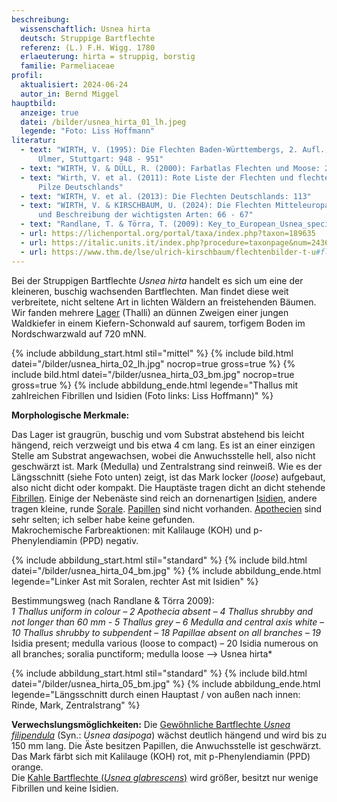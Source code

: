```yaml
---
beschreibung:
  wissenschaftlich: Usnea hirta
  deutsch: Struppige Bartflechte
  referenz: (L.) F.H. Wigg. 1780
  erlaeuterung: hirta = struppig, borstig
  familie: Parmeliaceae
profil:
  aktualisiert: 2024-06-24
  autor_in: Bernd Miggel
hauptbild:
  anzeige: true
  datei: /bilder/usnea_hirta_01_lh.jpeg
  legende: "Foto: Liss Hoffmann"
literatur:
  - text: "WIRTH, V. (1995): Die Flechten Baden-Württembergs, 2. Aufl., 1006 S.;
      Ulmer, Stuttgart: 948 - 951"
  - text: "WIRTH, V. & DÜLL, R. (2000): Farbatlas Flechten und Moose: 27"
  - text: "Wirth, V. et al. (2011): Rote Liste der Flechten und flechtenbewohnende
      Pilze Deutschlands"
  - text: "WIRTH, V. et al. (2013): Die Flechten Deutschlands: 113"
  - text: "WIRTH, V. & KIRSCHBAUM, U. (2024): Die Flechten Mitteleuropas. Bestimmung
      und Beschreibung der wichtigsten Arten: 66 - 67"
  - text: "Randlane, T. & Törra, T. (2009): Key_to_European_Usnea_species"
  - url: https://lichenportal.org/portal/taxa/index.php?taxon=189635
  - url: https://italic.units.it/index.php?procedure=taxonpage&num=2436
  - url: https://www.thm.de/lse/ulrich-kirschbaum/flechtenbilder-t-u#flechtenbilder-u
---
```

Bei der Struppigen Bartflechte *Usnea hirta* handelt es sich um eine der kleineren, buschig wachsenden Bartflechten. Man findet diese weit verbreitete, nicht seltene Art in lichten Wäldern an freistehenden Bäumen. Wir fanden mehrere [Lager](Lager "Glossar") (Thalli) an dünnen Zweigen einer jungen Waldkiefer in einem Kiefern-Schonwald auf saurem, torfigem Boden im Nordschwarzwald auf 720 mNN.

{% include abbildung_start.html stil="mittel" %}
{% include bild.html datei="/bilder/usnea_hirta_02_lh.jpg" nocrop=true gross=true %}
{% include bild.html datei="/bilder/usnea_hirta_03_bm.jpg" nocrop=true gross=true %}
{% include abbildung_ende.html legende="Thallus mit zahlreichen Fibrillen und Isidien (Foto links: Liss Hoffmann)" %}

**Morphologische Merkmale:**

Das Lager ist graugrün, buschig und vom Substrat abstehend bis leicht hängend, reich verzweigt und bis etwa 4 cm lang. Es ist an einer einzigen Stelle am Substrat angewachsen, wobei die Anwuchsstelle hell, also nicht geschwärzt ist. Mark (Medulla) und Zentralstrang sind reinweiß. Wie es der Längsschnitt (siehe Foto unten) zeigt, ist das Mark locker (*loose*) aufgebaut, also nicht dicht oder kompakt. Die Hauptäste tragen dicht an dicht stehende [Fibrillen](Fibrillen "Glossar"). Einige der Nebenäste sind reich an dornenartigen [Isidien](Isidien "Glossar"), andere tragen kleine, runde [Sorale](Sorale "Glossar"). [Papillen](Papillen "Glossar") sind nicht vorhanden. [Apothecien](Apothecien "Glossar") sind sehr selten; ich selber habe keine gefunden.\
Makrochemische Farbreaktionen: mit Kalilauge (KOH) und p-Phenylendiamin (PPD) negativ.

{% include abbildung_start.html stil="standard" %}
{% include bild.html datei="/bilder/usnea_hirta_04_bm.jpg" %}
{% include abbildung_ende.html legende="Linker Ast mit Soralen, rechter Ast mit Isidien" %}

Bestimmungsweg (nach Randlane & Törra 2009):\
*1 Thallus uniform in colour – 2 Apothecia absent – 4 Thallus shrubby and not longer than 60 mm - 5 Thallus grey – 6 Medulla and central axis white – 10 Thallus shrubby to subpendent – 18 Papillae absent on all branches – 19* Isidia present; medulla various (loose to compact) – 20 Isidia numerous on all branches; soralia punctiform; medulla loose --> Usnea hirta*

{% include abbildung_start.html stil="standard" %}
{% include bild.html datei="/bilder/usnea_hirta_05_bm.jpg" %}
{% include abbildung_ende.html legende="Längsschnitt durch einen Hauptast / von außen nach innen: Rinde, Mark, Zentralstrang" %}

**Verwechslungsmöglichkeiten:**
Die [Gewöhnliche Bartflechte *Usnea filipendula*](/pilze/usnea-filipendula-gewöhnlicher-baumbart) (Syn.: *Usnea dasipoga*) wächst deutlich hängend und wird bis zu 150 mm lang. Die Äste besitzen Papillen, die Anwuchsstelle ist geschwärzt. Das Mark färbt sich mit Kalilauge (KOH) rot, mit p-Phenylendiamin (PPD) orange.\
Die [Kahle Bartflechte (*Usnea glabrescens*)](/pilze/usnea-glabrescens-verkahlender-baumbart) wird größer, besitzt nur wenige Fibrillen und keine Isidien.